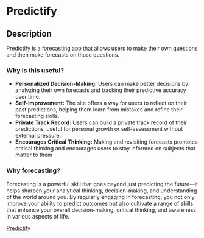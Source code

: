 Predictify
====================

Description
---------------------
Predictify is a forecasting app that allows users to make their own questions and then make forecasts on those questions.

### Why is this useful?
* **Personalized Decision-Making:** Users can make better decisions by analyzing their own forecasts and tracking their predictive accuracy over time.
* **Self-Improvement:** The site offers a way for users to reflect on their past predictions, helping them learn from mistakes and refine their forecasting skills.
* **Private Track Record:** Users can build a private track record of their predictions, useful for personal growth or self-assessment without external pressure.
* **Encourages Critical Thinking:** Making and revisiting forecasts promotes critical thinking and encourages users to stay informed on subjects that matter to them

### Why forecasting?
Forecasting is a powerful skill that goes beyond just predicting the future—it helps sharpen your analytical thinking, decision-making, and understanding of the world around you. By regularly engaging in forecasting, you not only improve your ability to predict outcomes but also cultivate a range of skills that enhance your overall decision-making, critical thinking, and awareness in various aspects of life.

[Predictify](https://predictify-client.vercel.app/)
